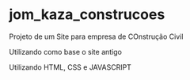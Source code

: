 # jom_kaza_construcoes

Projeto de um Site para empresa de COnstrução Civil

Utilizando como base o site antigo

Utilizando HTML, CSS e JAVASCRIPT
